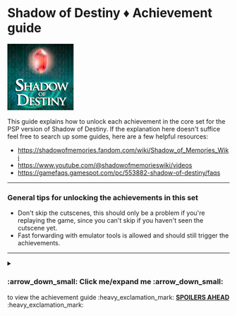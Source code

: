 **Shadow of Destiny :diamonds: Achievement guide**
=======================================
<img src="../../../Assets/Images/Logo_ShadowOfDestiny.jpg" 
    alt="Shadow of Destiny (PSP) Logo]" width=150>

This guide explains how to unlock each achievement in the core set for the PSP version of Shadow of Destiny.
If the explanation here doesn't suffice feel free to search up some guides, here are a few helpful resources:

+ https://shadowofmemories.fandom.com/wiki/Shadow_of_Memories_Wiki
+ https://www.youtube.com/@shadowofmemorieswiki/videos
+ https://gamefaqs.gamespot.com/pc/553882-shadow-of-destiny/faqs

***

### General tips for unlocking the achievements in this set
+ Don't skip the cutscenes, this should only be a problem if you're replaying the game, since you can't skip if you haven't seen the cutscene yet.
+ Fast forwarding with emulator tools is allowed and should still trigger the achievements.

***
<Details>
    <summary><h3>:arrow_down_small: Click me/expand me :arrow_down_small: </h3> to view the achievement guide :heavy_exclamation_mark: <b><u>SPOILERS AHEAD</u></b> :heavy_exclamation_mark:</summary>
    
*Achievements are divided by category*

## :gem: Story completion

| Title + <i>ID (dev info)</i> | Explanation & tips | Specific unlock criteria |
|----|---|---|
| :trophy: <b>Complete the prologue</b><br><i>a_PrologueComplete</i> | / | / |
| :trophy: <b>Complete chapter 1</b><br><i>a_Chapter1Complete</i> | / | / |
| :trophy: <b>Complete chapter 2</b><br><i>a_Chapter2Complete</i> | / | / |
| :trophy: <b>Complete chapter 3</b><br><i>a_Chapter3Complete</i> | / | / |
| :trophy: <b>Complete chapter 4</b><br><i>a_Chapter4Complete</i> | / | / |
| :trophy: <b>Complete chapter 5</b><br><i>a_Chapter6Complete</i> | / | / |
| :trophy: <b>Complete chapter 6</b><br><i>a_Chapter6Complete</i> | / | / |
| :trophy: <b>Complete chapter 7</b><br><i>a_Chapter7Complete</i> | / | / |
| :trophy: <b>Complete chapter 8</b><br><i>a_Chapter8Complete</i> | / | / |
| :trophy: <b>Complete the prologue</b><br><i>a_EpilogueComplete</i> | / | / |
| :trophy: <b>Complete the EX chapter</b><br><i>a_EXChapterComplete</i> | / | / |
| :trophy: <b>_title_</b><br><i>_a_templateID_</i> | _explanation_ | _unlockCriteria_ |

## :gem: Branching paths
| Title + ID (dev info) | Explanation & tips | Specific unlock criteria |
|----|---|---|
| :trophy: <b>An egg?</b><br><i>a_GetOrnamentalEgg</i> | 1. In chapter 1, talk to the kid and chose not to save his grandpa. <br> 2. Then go back to the Marktplatz and interact with the performer dressed in white | / |
| :trophy: <b>Egg collection #1</b><br><i>a_EggCollection1</i> | - Prerequisite achievement => a_GetOrnamentalEgg <br> 1. In chapter 1, head into the burning bar. <br> 2. Time travel to the past <br> 3. Interact with the fortune teller <br> 4. Go back to the present, Back in the burning bar, interact with the stairs, the door and walk around the bar <br> 5. Go back to the past, this time you spawn inside the bar, if not repeat from step 4. <br> 6. Now go downstairs twice. The second time you go down and if you have the ornamental egg, you will unlock this achievement. | / |
| :trophy: <b>Egg collection #2</b><br><i>a_EggCollection2</i> | Prerequisite achievement => a_GetOrnamentalEgg <br> In chapter 3 go to the bar and head downstairs | / |
| :trophy: <b>_title_</b><br><i>_a_templateID_</i> | _explanation_ | _unlockCriteria_ |

## :gem: Endings
| Title + ID (dev info) | Explanation & tips | Specific unlock criteria |
|----|---|---|
| :trophy: <b>_title</b> <br> <i>a_EndingA</i> | _explanation_ | _unlockCriteria_ |
| :trophy: <b>_title</b> <br> <i>a_EndingB1</i> | _explanation_ | _unlockCriteria_ |
| :trophy: <b>_title</b> <br> <i>a_EndingB2</i> | _explanation_ | _unlockCriteria_ |
| :trophy: <b>_title</b> <br> <i>a_EndingC</i> | _explanation_ | _unlockCriteria_ |
| :trophy: <b>_title</b> <br> <i>a_EndingD</i> | _explanation_ | _unlockCriteria_ |
| :trophy: <b>_title_</b><br><i>_a_templateID_</i> | _explanation_ | _unlockCriteria_ |

## :gem: Side content & extra cutscenes
| Title + ID (dev info) | Explanation & tips | Specific unlock criteria |
|----|---|---|
| :trophy: <b>An interesting shape</b><br><i>a_IntroduceEggCollecting</i> | - Prerequisite achievement => a_GetOrnamentalEgg <br> - Stand near the town planter and use the ornamental egg on him during chapter 2 <br> - You can find him in 1580 in the Marktplatz after you visit Margarette's house | / |
| :trophy: <b>Eike the pyromancer</b><br><i>a_EikeThePyromancer</i> |  1. In chapter 2, use the <u>lighter</u> to scare away the crowd in 1580 <br> 2. When talking to the townplanter chose to build a statue <br> 3. Finish the chapter <br> - [Youtube guide - Scenes statue or flowers](https://www.youtube.com/watch?v=DeA72VF3NP8 "Shadow of Destiny - Scenes statue or flowers") | Triggered achievement => Once started, complete in the same session, otherwise you may have to restart the chapter. This trigger disables when you pick flowers |
| :trophy: <b>Eike the magician</b><br><i>a_EikeTheMagician</i> | 1. In chapter 2, use the <u>cellphone</u> to scare away the crowd in 1580 <br> 2. When talking to the townplanter chose to build a statue <br> 3. Finish the chapter <br> - [Youtube guide - Scenes statue or flowers](https://www.youtube.com/watch?v=DeA72VF3NP8 "Shadow of Destiny - Scenes statue or flowers") | Triggered achievement => Once started, complete in the same session, otherwise you may have to restart the chapter. This trigger disables when you pick flowers |
| :trophy: <b>Squire's orders: 'Flowers only'</b><br><i>a_SquireOrdersFlowers</i> | 1. In chapter 2, when talking to the townplanter with the squire's crest, chose to plant flowers <br> 2. Finish the chapter <br> - [Youtube guide - Scenes statue or flowers](https://www.youtube.com/watch?v=DeA72VF3NP8 "Shadow of Destiny - Scenes statue or flowers") | Triggered achievement => Once started, complete in the same session, otherwise you may have to restart the chapter |
| :trophy: <b>Squire's orders: 'No, a statue'</b><br><i>a_SquireOrdersStatue</i> | _explanation_ | _unlockCriteria_ |
| :trophy: <b>Art appreciator</b><br><i>a_ArtAppreciator</i> | - Interact with all 8 paintings in the Brum Museum <br> - You can find 7/8 on the second floor, where your first meet Eckart. 1 painting is on the first/ground floor | Measured achievement => Once started, complete in the same session, otherwise you may have to restart the chapter  |
| :trophy: <b>Enigmatic couple #1</b><br><i>a_EnigmaticCouple1</i> | - Talk to both the man and woman multiple times to progress the dialogue <br>- You can find them during the prologue (present) or chapter 1 (past) <br> - [Youtube guide - Lost Young Couple Sidequest Guide PSP](https://www.youtube.com/watch?v=zL96i0QQLME "Shadow of Destiny / Memories - Lost Young Couple Sidequest Guide PSP") | Measured achievement => Once started, complete in the same session, otherwise you may have to restart the chapter |
| :trophy: <b>Reunited, part 1</b><br><i>a_LostYoungCouple1</i> | - Find & interact with the lost man and woman in the Middle Ages <br> 1. Talk to both once <br> 2. Talk to both again (2nd time) <br> 3. Go to Margarette's house (Alchemist's house) <br> 4. Find & interact with both the man and woman again (3rd time) <br> - [Youtube guide - Lost Young Couple Sidequest Guide PSP](https://www.youtube.com/watch?v=zL96i0QQLME "Shadow of Destiny / Memories - Lost Young Couple Sidequest Guide PSP")| Measured achievement => Once started, complete in the same session, otherwise you may have to restart the chapter |
| :trophy: <b>Reunited, part 2</b><br><i>a_LostYoungCouple2</i> | - Find & interact with the lost man and woman in the Middle Ages <br> 1. Talk to both once <br> 2. Talk to both again (2nd time) <br> 3. Go to Margarette's house (Alchemist's house) <br> 4. Find & interact with both the man and woman again (3rd time) <br> - [Youtube guide - Lost Young Couple Sidequest Guide PSP](https://www.youtube.com/watch?v=zL96i0QQLME "Shadow of Destiny / Memories - Lost Young Couple Sidequest Guide PSP")| Measured achievement => Once started, complete in the same session, otherwise you may have to restart the chapter |
| :trophy: <b>_title_</b><br><i>_a_templateID_</i> | _explanation_ | _unlockCriteria_ |

## :gem: Hidden cutscenes that lead to death
| Title + ID (dev info) | Explanation & tips | Specific unlock criteria |
|----|---|---|
| :trophy: <b>That's a big no no</b><br><i>a_MetYouBefore</i> | Die 4 times to the tree killer while speaking to Dana in chapter 2 | / |
| :trophy: <b>Feels like I met you before...</b><br><i>a_ErasingEike</i> | Talk to yourself at cafe Sonné in the past during the prologue | / |
| :trophy: <b>My my, died again...</b><br><i>a_ExcuseMeMyMy</i> | In chapter 3, when meeting Homonculus for the first time at the Brum Musuem, chose to excuse yourself | / |

| :trophy: <b>_title_</b><br><i>_a_templateID_</i> | _explanation_ | _unlockCriteria_ |

</details> 
